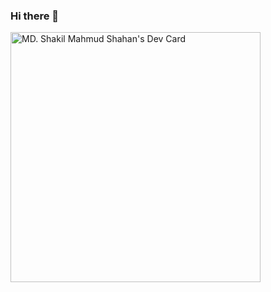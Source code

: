 ### Hi there 👋

<!--
**shakil-shahan/shakil-shahan** is a ✨ _special_ ✨ repository because its `README.md` (this file) appears on your GitHub profile.

Here are some ideas to get you started:

- 🔭 I’m currently working on ...
- 🌱 I’m currently learning ...
- 👯 I’m looking to collaborate on ...
- 🤔 I’m looking for help with ...
- 💬 Ask me about ...
- 📫 How to reach me: ...
- 😄 Pronouns: ...
- ⚡ Fun fact: ...
-->

<a href="https://app.daily.dev/mdshakilmahmud"><img src="https://github.com/shakil-shahan/shakil-shahan/blob/main/devcard.svg" width="400" alt="MD. Shakil Mahmud Shahan's Dev Card"/></a>

